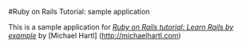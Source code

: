#Ruby on Rails Tutorial: sample application

This is a sample application for  [*Ruby on Rails tutorial: Learn Rails by example*](http://railstutorial.org/) by [Michael Hartl] (http://michaelhartl.com)